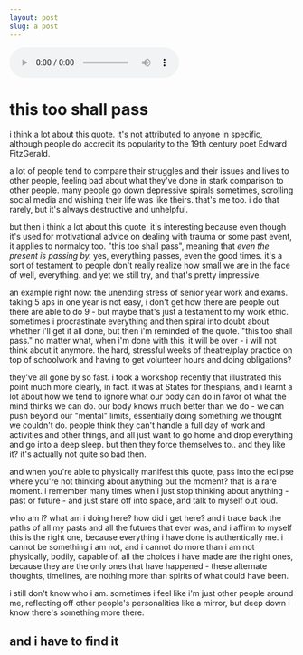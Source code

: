 ```yaml
---
layout: post
slug: a post
---
```

<audio autoplay loop
        controls
        src="https://github.com/bopling/bopling.github.io/blob/gh-pages/docs/audio/thisisalife.mp3?raw=true">
            <a href="https://github.com/bopling/bopling.github.io/blob/gh-pages/docs/audio/thisisalife.mp3?raw=true">
                Download audio
            </a>
</audio>

# this too shall pass

i think a lot about this quote. it's not attributed to anyone in specific, although people do accredit its popularity to the 19th century poet Edward FitzGerald.

a lot of people tend to compare their struggles and their issues and lives to other people, feeling bad about what they've done in stark comparison to other people. many people go down depressive spirals sometimes, scrolling social media and wishing their life was like theirs. that's me too. i do that rarely, but it's always destructive and unhelpful.

but then i think a lot about this quote. it's interesting because even though it's used for motivational advice on dealing with trauma or some past event, it applies to normalcy too. "this too shall pass", meaning that *even the present is passing by.* yes, everything passes, even the good times. it's a sort of testament to people don't really realize how small we are in the face of well, everything. and yet we still try, and that's pretty impressive.

an example right now: the unending stress of senior year work and exams. taking 5 aps in one year is not easy, i don't get how there are people out there are able to do 9 - but maybe that's just a testament to my work ethic. sometimes i procrastinate everything and then spiral into doubt about whether i'll get it all done, but then i'm reminded of the quote. "this too shall pass." no matter what, when i'm done with this, it will be over - i will not think about it anymore. the hard, stressful weeks of theatre/play practice on top of schoolwork and having to get volunteer hours and doing obligations?

they've all gone by so fast. i took a workshop recently that illustrated this point much more clearly, in fact. it was at States for thespians, and i learnt a lot about how we tend to ignore what our body can do in favor of what the mind thinks we can do. our body knows much better than we do - we can push beyond our "mental" limits, essentially doing something we thought we couldn't do. people think they can't handle a full day of work and activities and other things, and all just want to go home and drop everything and go into a deep sleep. but then they force themselves to.. and they like it? it's actually not quite so bad then.

and when you're able to physically manifest this quote, pass into the eclipse where you're not thinking about anything but the moment? that is a rare moment. i remember many times when i just stop thinking about anything - past or future - and just stare off into space, and talk to myself out loud.

who am i? what am i doing here? how did i get here? and i trace back the paths of all my pasts and all the futures that ever was, and i affirm to myself this is the right one, because everything i have done is authentically me. i cannot be something i am not, and i cannot do more than i am not physically, bodily, capable of. all the choices i have made are the right ones, because they are the only ones that have happened - these alternate thoughts, timelines, are nothing more than spirits of what could have been.

i still don't know who i am. sometimes i feel like i'm just other people around me, reflecting off other people's personalities like a mirror, but deep down i know there's something more there.

## and i have to find it
